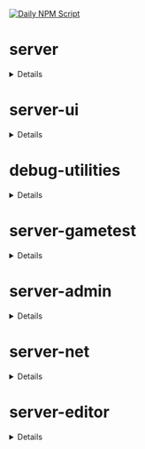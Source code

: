 [![Daily NPM Script](https://github.com/WavePlayz/minecraft-npms-auto/actions/workflows/fetch.yml/badge.svg)](https://github.com/WavePlayz/minecraft-npms-auto/actions/workflows/fetch.yml)
# server
<details>

stable
```
2.2.0
```

beta
```
2.3.0-beta.1.21.114-stable
```

preview
```
2.4.0-rc.1.21.130-preview.22
```

preview beta
```
2.5.0-beta.1.21.130-preview.22
```
</details>

# server-ui
<details>

stable
```
2.0.0
```

beta
```
2.1.0-beta.1.21.114-stable
```

preview
```
2.0.0-rc.1.21.100-preview.20
```

preview beta
```
2.1.0-beta.1.21.130-preview.22
```
</details>

# debug-utilities
<details>

stable
```
null
```

beta
```
1.0.0-beta.1.21.114-stable
```

preview
```
null
```

preview beta
```
1.0.0-beta.1.21.130-preview.22
```
</details>

# server-gametest
<details>

stable
```
0.1.0
```

beta
```
1.0.0-beta.1.21.114-stable
```

preview
```
0.1.0-rc.1.21.40-preview.20
```

preview beta
```
1.0.0-beta.1.21.130-preview.22
```
</details>

# server-admin
<details>

stable
```
1.0.0-beta.release.1.19.50
```

beta
```
1.0.0-beta.1.21.114-stable
```

preview
```
null
```

preview beta
```
1.0.0-beta.1.21.130-preview.22
```
</details>

# server-net
<details>

stable
```
1.0.0-beta.release.1.19.50
```

beta
```
1.0.0-beta.1.21.114-stable
```

preview
```
null
```

preview beta
```
1.0.0-beta.1.21.130-preview.22
```
</details>

# server-editor
<details>

stable
```
null
```

beta
```
0.1.0-beta.1.21.114-stable
```

preview
```
null
```

preview beta
```
0.1.0-beta.1.21.130-preview.22
```
</details>

